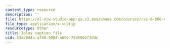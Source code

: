 ```yaml
---
content_type: resource
description: ''
file: https://ol-ocw-studio-app-qa.s3.amazonaws.com/courses/res-6-006-video-demonstrations-in-lasers-and-optics-spring-2008/53ac0d4aaf409084a69673d6902f3ddc_AVn49LbYoB8.srt
file_type: application/x-subrip
resourcetype: Other
title: 3play caption file
uid: 53ac0d4a-af40-9084-a696-73d6902f3ddc
---
```

